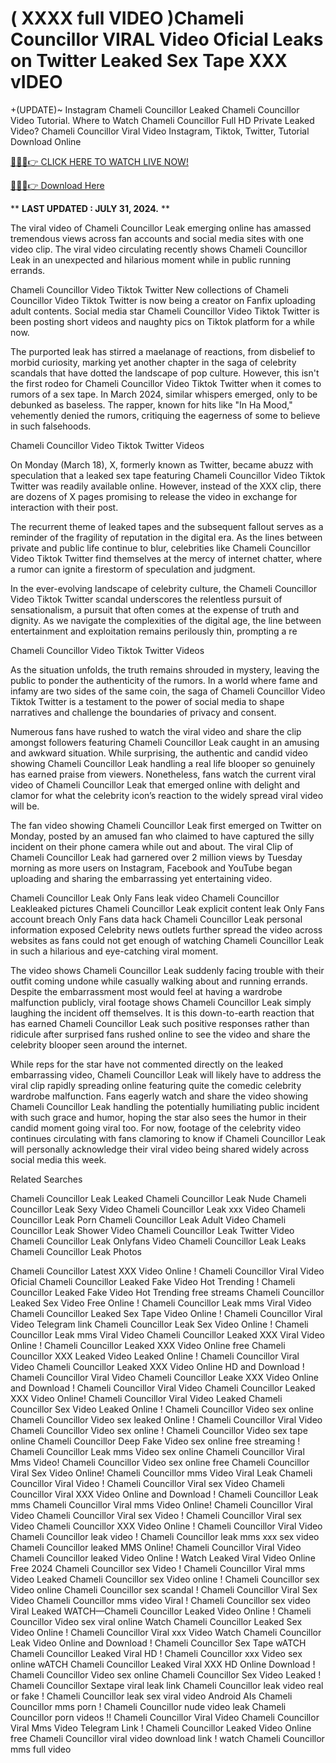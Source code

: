 # ( XXXX full VIDEO )Chameli Councillor VIRAL Video Oficial Leaks on Twitter Leaked Sex Tape XXX vIDEO

+(UPDATE)~ Instagram Chameli Councillor Leaked Chameli Councillor Video Tutorial​. Where to Watch Chameli Councillor Full HD Private Leaked Video? Chameli Councillor Viral Video Instagram, Tiktok, Twitter, Tutorial Download Online

[🔴🔥🔥👉 CLICK HERE TO WATCH LIVE NOW!](https://unigior.site/)

[🔴🔥🔥👉 Download Here](https://unigior.site/)

** **LAST UPDATED : JULY 31, 2024.** **

The viral video of Chameli Councillor Leak emerging online has amassed tremendous views across fan accounts and social media sites with one video clip. The viral video circulating recently shows Chameli Councillor Leak in an unexpected and hilarious moment while in public running errands.

Chameli Councillor Video Tiktok Twitter New collections of Chameli Councillor Video Tiktok Twitter is now being a creator on Fanfix uploading adult contents. Social media star Chameli Councillor Video Tiktok Twitter is been posting short videos and naughty pics on Tiktok platform for a while now.

The purported leak has stirred a maelanage of reactions, from disbelief to morbid curiosity, marking yet another chapter in the saga of celebrity scandals that have dotted the landscape of pop culture. However, this isn't the first rodeo for Chameli Councillor Video Tiktok Twitter when it comes to rumors of a sex tape. In March 2024, similar whispers emerged, only to be debunked as baseless. The rapper, known for hits like "In Ha Mood," vehemently denied the rumors, critiquing the eagerness of some to believe in such falsehoods.

Chameli Councillor Video Tiktok Twitter Videos

On Monday (March 18), X, formerly known as Twitter, became abuzz with speculation that a leaked sex tape featuring Chameli Councillor Video Tiktok Twitter was readily available online. However, instead of the XXX clip, there are dozens of X pages promising to release the video in exchange for interaction with their post.

The recurrent theme of leaked tapes and the subsequent fallout serves as a reminder of the fragility of reputation in the digital era. As the lines between private and public life continue to blur, celebrities like Chameli Councillor Video Tiktok Twitter find themselves at the mercy of internet chatter, where a rumor can ignite a firestorm of speculation and judgment.

In the ever-evolving landscape of celebrity culture, the Chameli Councillor Video Tiktok Twitter scandal underscores the relentless pursuit of sensationalism, a pursuit that often comes at the expense of truth and dignity. As we navigate the complexities of the digital age, the line between entertainment and exploitation remains perilously thin, prompting a re

Chameli Councillor Video Tiktok Twitter Videos

As the situation unfolds, the truth remains shrouded in mystery, leaving the public to ponder the authenticity of the rumors. In a world where fame and infamy are two sides of the same coin, the saga of Chameli Councillor Video Tiktok Twitter is a testament to the power of social media to shape narratives and challenge the boundaries of privacy and consent.

Numerous fans have rushed to watch the viral video and share the clip amongst followers featuring Chameli Councillor Leak caught in an amusing and awkward situation. While surprising, the authentic and candid video showing Chameli Councillor Leak handling a real life blooper so genuinely has earned praise from viewers. Nonetheless, fans watch the current viral video of Chameli Councillor Leak that emerged online with delight and clamor for what the celebrity icon’s reaction to the widely spread viral video will be.

The fan video showing Chameli Councillor Leak first emerged on Twitter on Monday, posted by an amused fan who claimed to have captured the silly incident on their phone camera while out and about. The viral Clip of Chameli Councillor Leak had garnered over 2 million views by Tuesday morning as more users on Instagram, Facebook and YouTube began uploading and sharing the embarrassing yet entertaining video.

Chameli Councillor Leak Only Fans leak video
Chameli Councillor Leakleaked pictures
Chameli Councillor Leak explicit content leak
Only Fans account breach
Only Fans data hack
Chameli Councillor Leak personal information exposed
Celebrity news outlets further spread the video across websites as fans could not get enough of watching Chameli Councillor Leak in such a hilarious and eye-catching viral moment.

The video shows Chameli Councillor Leak suddenly facing trouble with their outfit coming undone while casually walking about and running errands. Despite the embarrassment most would feel at having a wardrobe malfunction publicly, viral footage shows Chameli Councillor Leak simply laughing the incident off themselves. It is this down-to-earth reaction that has earned Chameli Councillor Leak such positive responses rather than ridicule after surprised fans rushed online to see the video and share the celebrity blooper seen around the internet.

While reps for the star have not commented directly on the leaked embarrassing video, Chameli Councillor Leak will likely have to address the viral clip rapidly spreading online featuring quite the comedic celebrity wardrobe malfunction. Fans eagerly watch and share the video showing Chameli Councillor Leak handling the potentially humiliating public incident with such grace and humor, hoping the star also sees the humor in their candid moment going viral too. For now, footage of the celebrity video continues circulating with fans clamoring to know if Chameli Councillor Leak will personally acknowledge their viral video being shared widely across social media this week.

Related Searches

Chameli Councillor Leak Leaked Chameli Councillor Leak Nude Chameli Councillor Leak Sexy Video Chameli Councillor Leak xxx Video Chameli Councillor Leak Porn Chameli Councillor Leak Adult Video Chameli Councillor Leak Shower Video Chameli Councillor Leak Twitter Video Chameli Councillor Leak Onlyfans Video Chameli Councillor Leak Leaks Chameli Councillor Leak Photos

Chameli Councillor Latest XXX Video Online ! Chameli Councillor Viral Video Oficial
Chameli Councillor Leaked Fake Video Hot Trending ! Chameli Councillor Leaked Fake Video Hot Trending free streams
Chameli Councillor Leaked Sex Video Free Online ! Chameli Councillor Leak mms Viral Video
Chameli Councillor Leaked Sex Tape Video Online ! Chameli Councillor Viral Video Telegram link
Chameli Councillor Leak Sex Video Online ! Chameli Councillor Leak mms Viral Video
Chameli Councillor Leaked XXX Viral Video Online ! Chameli Councillor Leaked XXX Video Online free
Chameli Councillor XXX Leaked Video Leaked Online ! Chameli Councillor Viral Video
Chameli Councillor Leaked XXX Video Online HD and Download ! Chameli Councillor Viral Video
Chameli Councillor Leake XXX Video Online and Download ! Chameli Councillor Viral Video
Chameli Councillor Leaked XXX Video Online! Chameli Councillor Viral Video Leaked
Chameli Councillor Sex Video Leaked Online ! Chameli Councillor Video sex online
Chameli Councillor Video sex leaked Online ! Chameli Councillor Viral Video
Chameli Councillor Video sex online ! Chameli Councillor Video sex tape online
Chameli Councillor Deep Fake Video sex online free streaming ! Chameli Councillor Leak mms Video sex online
Chameli Councillor Viral Mms Video! Chameli Councillor Video sex online free
Chameli Councillor Viral Sex Video Online! Chameli Councillor mms Video Viral Leak
Chameli Councillor Viral Video ! Chameli Councillor Viral sex Video
Chameli Councillor Viral XXX Video Online and Download ! Chameli Councillor Leak mms
Chameli Councillor Viral mms Video Online! Chameli Councillor Viral Video
Chameli Councillor Viral sex Video ! Chameli Councillor Viral sex Video
Chameli Councillor XXX Video Online ! Chameli Councillor Viral Video
Chameli Councillor leak video ! Chameli Councillor leak mms xxx sex video
Chameli Councillor leaked MMS Online! Chameli Councillor Viral Video
Chameli Councillor leaked Video Online ! Watch Leaked Viral Video Online Free 2024
Chameli Councillor sex Video ! Chameli Councillor Viral mms Video Leaked
Chameli Councillor sex Video online ! Chameli Councillor sex Video online
Chameli Councillor sex scandal ! Chameli Councillor Viral Sex Video
Chameli Councillor mms video Viral ! Chameli Councillor sex video Viral Leaked
WATCH—Chameli Councillor Leaked Video Online ! Chameli Councillor Video sex viral online
Watch Chameli Councillor Leaked Sex Video Online ! Chameli Councillor Viral xxx Video
Watch Chameli Councillor Leak Video Online and Download ! Chameli Councillor Sex Tape
wATCH Chameli Councillor Leaked Viral HD ! Chameli Councillor xxx Video sex online
wATCH Chameli Councillor Leaked Viral XXX HD Online Download ! Chameli Councillor Video sex online
Chameli Councillor Sex Video Leaked ! Chameli Councillor Sextape viral leak link
Chameli Councillor leak video real or fake ! Chameli Councillor leak sex viral video Android AIs
Chameli Councillor mms porn ! Chameli Councillor nude video leak
Chameli Councillor porn videos !! Chameli Councillor Viral Video
Chameli Councillor Viral Mms Video Telegram Link ! Chameli Councillor Leaked Video Online free
Chameli Councillor viral video download link ! watch Chameli Councillor mms full video
